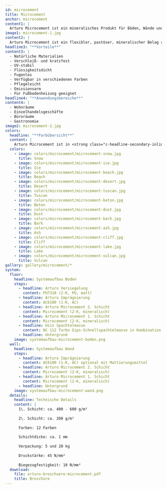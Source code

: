 ```yaml
---
id: microcement
title: Microcement
anchor: microcement
content1: |
  Arturo Microcement ist ein mineralisches Produkt für Böden, Wände und Möbel. Es eignet sich durch die wasserfesten Eigenschaften sowohl für alle Trockenbereiche als auch für Nassbereiche wie Bad, WC und Küche. Arturo Microcement eignet sich für eine leichte bis mittelschwere Belastung.
image1: microcement-1.jpg
content2: |
  Arturo Microcement ist ein flexibler, pastöser, mineralischer Belag aus Zement, Farbpigment und Wasser. Er wird mit einer Glättkelle, einem Fassadenspachtel oder anderen geeigneten Arbeitsgeräten in einer dünnen Schicht aufgespachtelt. Die erste Schicht Arturo Microcement (ca. 400-600 g/m²) hat eine Trocknungszeit von ca. 2-3 Stunden, wonach die zweite Schicht (ca. 200 g/m²) aufgetragen wird. Am nächsten Tag kann die Fläche imprägniert und im Anschluss zweimal versiegelt werden.
headline3: "**Vorteile**"
content3: |
  - Natürliche Materialien
  - Verschleiß- und kratzfest
  - UV-stabil
  - Flüssigkeitsdicht
  - Fugenlos
  - Verfügbar in verschiedenen Farben
  - Pflegeleicht
  - Emissionsarm
  - Für Fußbodenheizung geeignet
headline4: "**Anwendungsbereiche**"
content4: |
  - Wohnräume
  - Einzelhandelsgeschäfte
  - Büroräume
  - Gastronomie
image2: microcement-2.jpg
colors:
  headline: "**Farbübersicht**"
  content: |
    Arturo Microcement ist in <strong class="c-headline-secondary-inline">12 Farben</strong> lieferbar. Arturo Microcement hat eine robuste und moderne Ausstrahlung und eignet sich für Böden, Wände und Möbel. Je nach Farbauswahl verleiht es den ausgewählten Flächen ein warmes oder industrielles Aussehen.
  colors:
    - image: colors/microcement/microcement-snow.jpg
      title: Snow
    - image: colors/microcement/microcement-ice.jpg
      title: Ice
    - image: colors/microcement/microcement-beach.jpg
      title: Beach
    - image: colors/microcement/microcement-desert.jpg
      title: Desert
    - image: colors/microcement/microcement-tuscan.jpg
      title: Tuscan
    - image: colors/microcement/microcement-beton.jpg
      title: Beton
    - image: colors/microcement/microcement-dust.jpg
      title: Dust
    - image: colors/microcement/microcement-bark.jpg
      title: Bark
    - image: colors/microcement/microcement-ash.jpg
      title: Ash
    - image: colors/microcement/microcement-cliff.jpg
      title: Cliff
    - image: colors/microcement/microcement-lake.jpg
      title: Lake
    - image: colors/microcement/microcement-vulcan.jpg
      title: Vulcan
gallery: gallery/microcement/*
system:
  floor:
    headline: Systemaufbau Boden
    steps:
      - headline: Arturo Versiegelung
        content: PU7310 (2-K, PU, matt)
      - headline: Arturo Imprägnierung
        content: AC6100 (1-K, AC)
      - headline: Arturo Microcement 2. Schicht
        content: Microcement (2-K, mineralisch)
      - headline: Arturo Microcement 1. Schicht
        content: Microcement (2-K, mineralisch)
      - headline: Uzin Spachtelmasse
        content: NC 112 Turbo Gips-Schnellspachtelmasse in Kombination mit einer für den Untergrund geeigneten Grundierung
      - headline: Untergrund
    image: systemaufbau-microcement-boden.png
  wall:
    headline: Systemaufbau Wand
    steps:
      - headline: Arturo Imprägnierung
        content: AC6100 (1-K, AC) optional mit Mattierungsmittel
      - headline: Arturo Microcement 2. Schicht
        content: Microcement (2-K, mineralisch)
      - headline: Arturo Microcement 1. Schicht
        content: Microcement (2-K, mineralisch)
      - headline: Untergrund
    image: systemaufbau-microcement-wand.png
  details:
    headline: Technische Details
    content: |
      1\. Schicht: ca. 400 - 600 g/m²
      
      2\. Schicht: ca. 200 g/m²
      
      Farben: 12 Farben
      
      Schichtdicke: ca. 1 mm
      
      Verpackung: 5 und 20 kg
      
      Druckstärke: 45 N/mm²
      
      Biegezugfestigkeit: 10 N/mm²
  download:
    file: arturo-broschuere-microcement.pdf
    title: Broschüre
---
```


